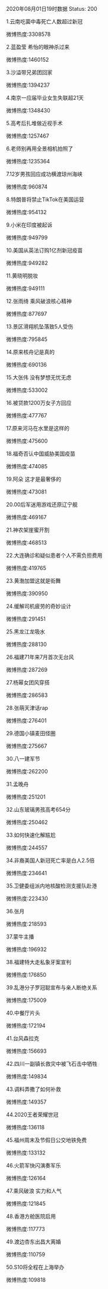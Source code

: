 2020年08月01日19时数据
Status: 200

1.云南吃菌中毒死亡人数超过新冠

微博热度:3308578

2.蓝盈莹 希怡的眼神杀过来

微博热度:1460152

3.沙溢带兄弟团回家

微博热度:1394237

4.南京一应届毕业女生失联超21天

微博热度:1348430

5.高考后扎堆做近视手术

微博热度:1257467

6.老师别再用全景相机拍照了

微博热度:1235364

7.12岁男孩回应成功横渡琼州海峡

微博热度:960874

8.特朗普将禁止TikTok在美国运营

微博热度:954132

9.小米在印度被起诉

微博热度:949799

10.美国从英法订购1亿剂新冠疫苗

微博热度:949282

11.黄晓明脱妆

微博热度:949111

12.张雨绮 乘风破浪核心精神

微博热度:877697

13.景区滑翔机坠落致5人受伤

微博热度:795845

14.原来核舟记是真的

微博热度:690136

15.大张伟 没有梦想无忧无虑

微博热度:533002

16.被贷款1200万女子方回应

微博热度:477767

17.原来河马在水里是这样的

微博热度:475600

18.福奇否认中国威胁美国疫苗

微博热度:474085

19.阿朵 这才是最奢侈的

微博热度:473081

20.00后军迷用游戏还原辽宁舰

微博热度:469167

21.神农架崖蜜开割

微博热度:468513

22.大连确诊和疑似患者个人不需负担费用

微博热度:419765

23.黄渤加盟这就是街舞

微博热度:390950

24.缓解司机疲劳的奇妙设计

微博热度:291451

25.黑龙江龙吸水

微博热度:288130

26.福建71年来7月首次无台风

微博热度:287269

27.杨幂女团风穿搭

微博热度:286583

28.张萌天津话rap

微博热度:276401

29.德国小镇麦田怪圈

微博热度:275667

30.八一建军节

微博热度:262200

31.孟晚舟

微博热度:251201

32.山东玻璃男孩高考654分

微博热度:250462

33.如何快速化解尴尬

微博热度:244557

34.非裔美国人新冠死亡率是白人2.5倍

微博热度:234641

35.卫健委组派内地核酸检测支援队赴港

微博热度:223430

36.张月

微博热度:218593

37.蒙牛主播

微博热度:196932

38.福建特大走私象牙案宣判

微博热度:176850

39.乱港分子罗冠聪宣布与亲人断绝关系

微博热度:175009

40.中餐厅片头

微博热度:172194

41.台风森拉克

微博热度:156693

42.四川一副镇长救灾中被飞石击中牺牲

微博热度:149834

43.调料弄撒了如何补救

微博热度:149357

44.2020王者荣耀世冠

微博热度:136118

45.福州周末及节假日公交地铁免费

微博热度:133132

46.火箭军快闪演奏军乐

微博热度:126164

47.乘风破浪 实力和人气

微博热度:121845

48.香港方舱医院启用

微博热度:117773

49.渡边杏东出昌大离婚

微博热度:110759

50.S10将全程在上海举办

微博热度:109818

